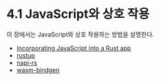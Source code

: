 # 4.1 JavaScript와 상호 작용

이 장에서는 JavaScript와 상호 작용하는 방법을 설명한다. 


* [Incorporating JavaScript into a Rust app](https://www.secondstate.io/articles/embed-javascript-in-rust/)
* [rustup](https://yceffort.kr/2022/02/rust-for-javascript-developer-chapter1)
* [napi-rs](https://blog.hanlee.io/2022/napi-rs)
* [wasm-bindgen](https://ui.toast.com/weekly-pick/ko_20180411)


